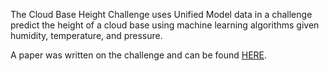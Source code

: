 The Cloud Base Height Challenge uses Unified Model data in a challenge predict the height of a cloud base using machine learning algorithms given humidity, temperature, and pressure.

A paper was written on the challenge and can be found [HERE](https://doi.org/10.1002/wea.4163).
